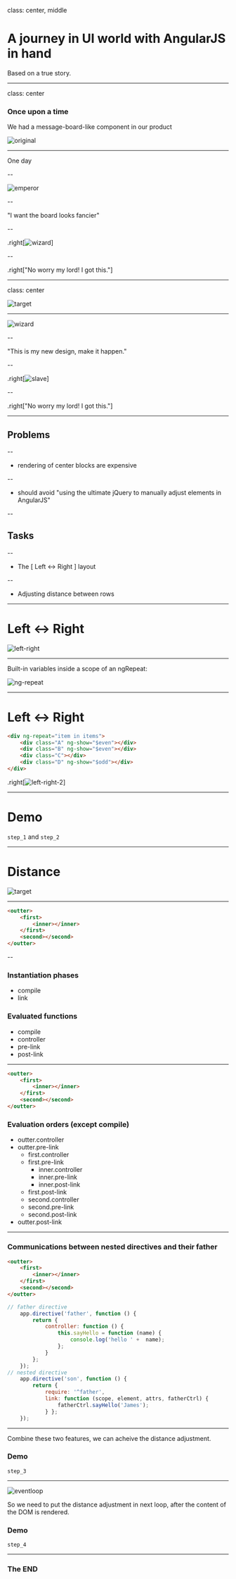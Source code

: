 class: center, middle

# A journey in UI world with AngularJS in hand

Based on a true story.

---

class: center

### Once upon a time
We had a message-board-like component in our product

![original](./original.png)

---

One day

--

![emperor](./emperor.jpg)

--

"I want the board looks fancier"

--

.right[![wizard](./wizard.jpg)]

--

.right["No worry my lord! I got this."]

---

class: center

![target](./target.png)

---

![wizard](./wizard.jpg)

--

"This is my new design, make it happen."

--

.right[![slave](./slave.jpg)]

--

.right["No worry my lord! I got this."]

---

## Problems

--

- rendering of center blocks are expensive

--

- should avoid "using the ultimate jQuery to manually adjust elements in AngularJS"

--

## Tasks

--

- The [ Left <-> Right ] layout

--

- Adjusting distance between rows

---

# Left <-> Right

![left-right](./left-right.png)

---

Built-in variables inside a scope of an ngRepeat:

![ng-repeat](./ng-repeat.png)

---

# Left <-> Right

```html
<div ng-repeat="item in items">
    <div class="A" ng-show="$even"></div>
    <div class="B" ng-show="$even"></div>
    <div class="C"></div>
    <div class="D" ng-show="$odd"></div>
</div>
```

.right[![left-right-2](./left-right-2.png)]

---

# Demo

`step_1` and `step_2`

---

# Distance

![target](./target.png)

---

```html
<outter>
    <first>
        <inner></inner>
    </first>
    <second></second>
</outter>
```

--

### Instantiation phases

- compile
- link

### Evaluated functions

- compile
- controller
- pre-link
- post-link

---

```html
<outter>
    <first>
        <inner></inner>
    </first>
    <second></second>
</outter>
```

### Evaluation orders (except compile)

- outter.controller
- outter.pre-link
    - first.controller
    - first.pre-link
        - inner.controller
        - inner.pre-link
        - inner.post-link
    - first.post-link
    - second.controller
    - second.pre-link
    - second.post-link
- outter.post-link

---

### Communications between nested directives and their father

```html
<outter>
    <first>
        <inner></inner>
    </first>
    <second></second>
</outter>
```


```javascript
// father directive
    app.directive('father', function () {
        return {
            controller: function () {
                this.sayHello = function (name) {
                    console.log('hello ' +  name);
                };
            }
        };
    });
// nested directive
    app.directive('son', function () {
        return {
            require: '^father',
            link: function (scope, element, attrs, fatherCtrl) {
                fatherCtrl.sayHello('James');
            } };
    });
```

---

Combine these two features, we can acheive the distance adjustment.

### Demo

`step_3`

---

![eventloop](./eventloop.png)

So we need to put the distance adjustment in next loop, after the content of 
the DOM is rendered. 

### Demo

`step_4`


--- 

### The END

